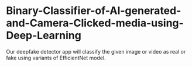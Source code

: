 # Binary-Classifier-of-AI-generated-and-Camera-Clicked-media-using-Deep-Learning
Our deepfake detector app will classify the given image or video as real or fake using variants of EfficientNet model.

